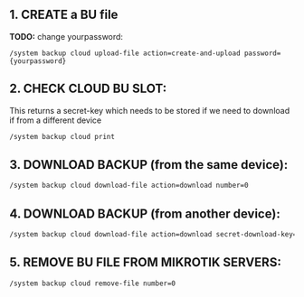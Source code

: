 
## 1. CREATE a BU file
**TODO:** change yourpassword:

```
/system backup cloud upload-file action=create-and-upload password={yourpassword}
```

## 2. CHECK CLOUD BU SLOT:
This returns a secret-key which needs to be stored if we need to download
if from a different device
```bash
/system backup cloud print 
```

## 3. DOWNLOAD BACKUP (from the same device):
```bash
/system backup cloud download-file action=download number=0
```

## 4. DOWNLOAD BACKUP (from another device):
```bash
/system backup cloud download-file action=download secret-download-key={exported-key}
```

## 5. REMOVE BU FILE FROM MIKROTIK SERVERS:
```bash
/system backup cloud remove-file number=0
```
